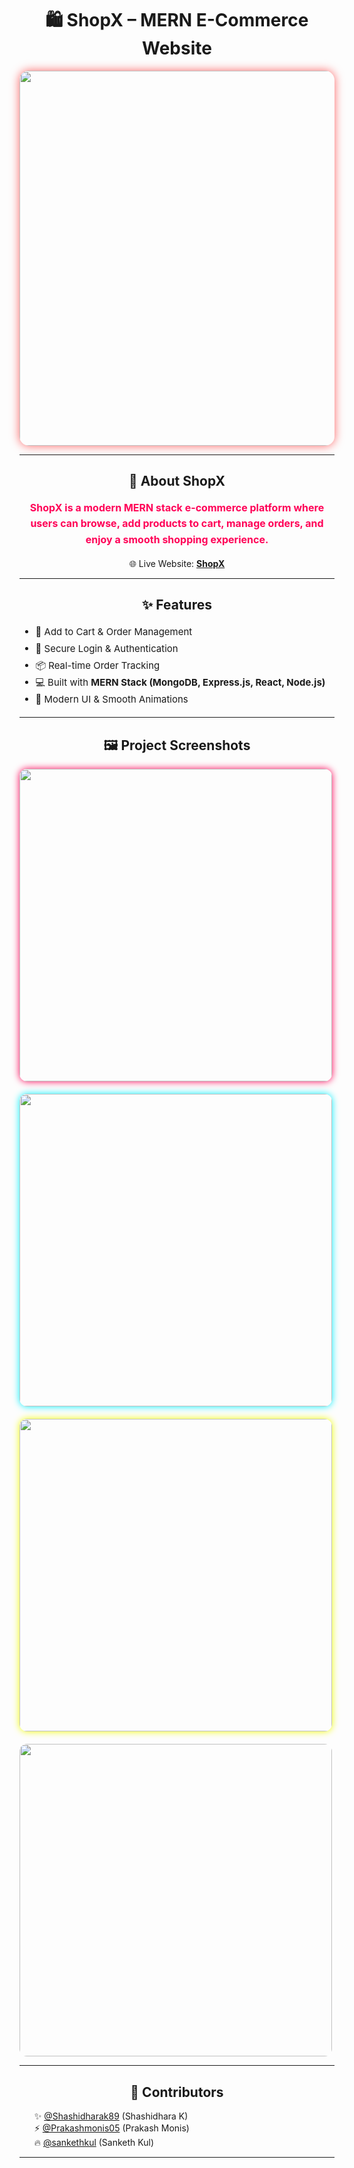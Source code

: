 # <div align="center">🛍️ ShopX – MERN E-Commerce Website</div>

<div align="center">
  <img src="https://res.cloudinary.com/dsojdpkgh/image/upload/v1756385704/home_rbh4os.png" width="600px" style="border-radius:15px;box-shadow:0 0 15px rgba(255,0,0,0.6);animation:glow 2s infinite alternate;">
</div>

<hr/>

<div align="center">
  <h2>🚀 About ShopX</h2>
  <p style="font-size:16px;line-height:1.6;color:#ff0057;font-weight:bold;animation:fadeIn 3s ease-in-out infinite alternate;">
    ShopX is a modern <b>MERN stack e-commerce platform</b> where users can browse, add products to cart, manage orders, and enjoy a smooth shopping experience.
  </p>
  <p>
    🌐 Live Website: <a href="https://e-commerce-mern-beta.vercel.app" target="_blank"><b>ShopX</b></a>
  </p>
</div>

<hr/>

<div align="center">
  <h2>✨ Features</h2>
</div>

<ul style="font-size:15px;line-height:1.8;animation:slideUp 2s ease-in-out;">
  <li>🛒 Add to Cart & Order Management</li>
  <li>🔑 Secure Login & Authentication</li>
  <li>📦 Real-time Order Tracking</li>
  <li>💻 Built with <b>MERN Stack (MongoDB, Express.js, React, Node.js)</b></li>
  <li>🎨 Modern UI & Smooth Animations</li>
</ul>

<hr/>

<div align="center">
  <h2>🖼️ Project Screenshots</h2>
</div>

<div align="center" style="display:flex;flex-direction:column;gap:20px;animation:zoomIn 3s ease-in-out;">
  <img src="https://res.cloudinary.com/dsojdpkgh/image/upload/v1756385704/home_rbh4os.png" width="500px" style="border-radius:12px;box-shadow:0 0 12px #ff0057;">
  <img src="https://res.cloudinary.com/dsojdpkgh/image/upload/v1756385997/login_xl30zx.png" width="500px" style="border-radius:12px;box-shadow:0 0 12px #00f0ff;">
  <img src="https://res.cloudinary.com/dsojdpkgh/image/upload/v1756385998/cart_kd6hvq.png" width="500px" style="border-radius:12px;box-shadow:0 0 12px #f0ff00;">
  <img src="https://res.cloudinary.com/dsojdpkgh/image/upload/v1756386190/orders_rhrtqx.png" width="500px" style="border-radius:12px;box-shadow:0 0 12px #ffffff;">
</div>

<hr/>

<div align="center">
  <h2>👥 Contributors</h2>
</div>

<ul style="list-style:none;animation:fadeIn 2s infinite alternate;">
  <li>✨ <a href="https://github.com/Shashidharak89">@Shashidharak89</a> (Shashidhara K)</li>
  <li>⚡ <a href="https://github.com/Prakashmonis05">@Prakashmonis05</a> (Prakash Monis)</li>
  <li>🔥 <a href="https://github.com/sankethkul">@sankethkul</a> (Sanketh Kul)</li>
</ul>

<hr/>




